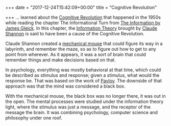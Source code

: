 +++
date = "2017-12-24T15:42:09+00:00"
title = "Cognitive Revolution"

+++
... learned about the [Cognitive Revolution](https://en.wikipedia.org/wiki/Cognitive_revolution) that happened in the 1950s while reading the chapter The Informational Turn from [The Information by James Gleick](https://www.amazon.com/Information-History-Theory-Flood/dp/1400096235?SubscriptionId=AKIAILSHYYTFIVPWUY6Q&tag=duckduckgo-ffab-20&linkCode=xm2&camp=2025&creative=165953&creativeASIN=1400096235). In this chapter, the [Information Theory](https://en.wikipedia.org/wiki/Information_theory) brought by [Claude Shannon](https://en.wikipedia.org/wiki/Claude_Shannon) is said to have been a cause of the Cognitive Revolution.

Claude Shannon created a [mechanical mouse](https://en.wikipedia.org/wiki/Claude_Shannon#Shannon's_mouse) that could figure its way in a labyrinth, and remember the maze, so as to figure out how to get to any point from wherever. As it appears, it was a sort of brain that could remember things and make decisions based on that.

In psychology, everything was mostly behavioral at that time, which could be described as stimulus and response; given a stimulus, what would the response be. That was based on the work of [Pavlov](https://en.wikipedia.org/wiki/Ivan_Pavlov). The downside of that approach was that the mind was considered a black box.

With the mechanical mouse, the black box was no longer there, it was out in the open. The mental processes were studied under the information theory light, where the stimulus was just a message, and the receptor of the message the brain. It was combining psychology, computer science and philosophy under one roof.